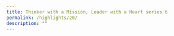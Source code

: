```yaml
---
title: Thinker with a Mission, Leader with a Heart series 6
permalink: /highlights/20/
description: ""
---
```

